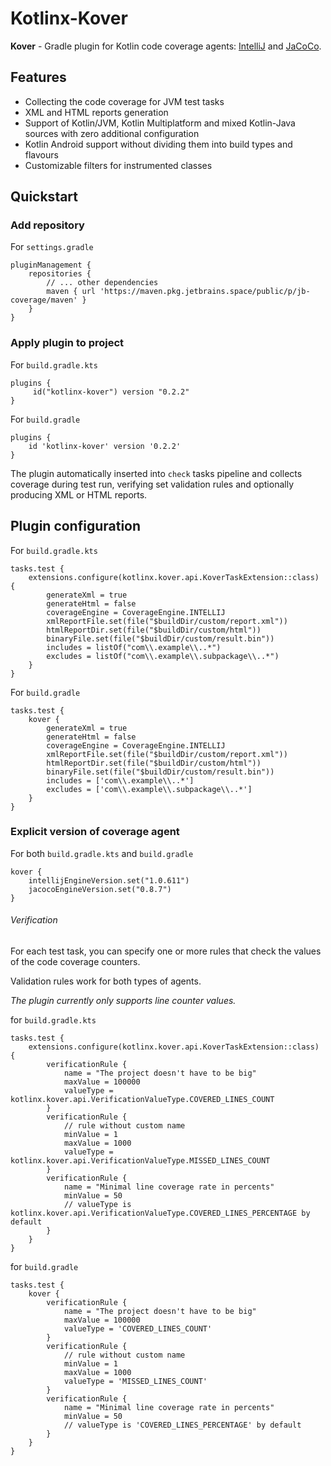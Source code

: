 # Kotlinx-Kover

**Kover** - Gradle plugin for Kotlin code coverage agents: [IntelliJ](https://github.com/JetBrains/intellij-coverage)
and [JaCoCo](https://github.com/jacoco/jacoco).

## Features

* Collecting the code coverage for JVM test tasks
* XML and HTML reports generation
* Support of Kotlin/JVM, Kotlin Multiplatform and mixed Kotlin-Java sources with zero additional configuration
* Kotlin Android support without dividing them into build types and flavours
* Customizable filters for instrumented classes

## Quickstart

### Add repository

For `settings.gradle`
```
pluginManagement {
    repositories {
        // ... other dependencies
        maven { url 'https://maven.pkg.jetbrains.space/public/p/jb-coverage/maven' }
    }
}
```
### Apply plugin to project

For `build.gradle.kts`
```
plugins {
     id("kotlinx-kover") version "0.2.2"
}
```
For `build.gradle`
```
plugins {
    id 'kotlinx-kover' version '0.2.2'
}
```

The plugin automatically inserted into `check` tasks pipeline and collects coverage during test run,
verifying set validation rules and optionally producing XML or HTML reports.

## Plugin configuration

For `build.gradle.kts`
```
tasks.test {
    extensions.configure(kotlinx.kover.api.KoverTaskExtension::class) {
        generateXml = true
        generateHtml = false
        coverageEngine = CoverageEngine.INTELLIJ
        xmlReportFile.set(file("$buildDir/custom/report.xml"))
        htmlReportDir.set(file("$buildDir/custom/html"))
        binaryFile.set(file("$buildDir/custom/result.bin"))
        includes = listOf("com\\.example\\..*")
        excludes = listOf("com\\.example\\.subpackage\\..*")
    }
}
```

For `build.gradle`
```
tasks.test {
    kover {
        generateXml = true
        generateHtml = false
        coverageEngine = CoverageEngine.INTELLIJ
        xmlReportFile.set(file("$buildDir/custom/report.xml"))
        htmlReportDir.set(file("$buildDir/custom/html"))
        binaryFile.set(file("$buildDir/custom/result.bin"))
        includes = ['com\\.example\\..*']
        excludes = ['com\\.example\\.subpackage\\..*']
    }
}
```

### Explicit version of coverage agent

For both `build.gradle.kts` and `build.gradle`
```
kover {
    intellijEngineVersion.set("1.0.611")
    jacocoEngineVersion.set("0.8.7")
}
```

###### Verification
For each test task, you can specify one or more rules that check the values of the code coverage counters.

Validation rules work for both types of agents.

*The plugin currently only supports line counter values.*

for `build.gradle.kts`
```
tasks.test {
    extensions.configure(kotlinx.kover.api.KoverTaskExtension::class) {
        verificationRule {
            name = "The project doesn't have to be big"
            maxValue = 100000
            valueType = kotlinx.kover.api.VerificationValueType.COVERED_LINES_COUNT
        }
        verificationRule {
            // rule without custom name
            minValue = 1
            maxValue = 1000
            valueType = kotlinx.kover.api.VerificationValueType.MISSED_LINES_COUNT
        }
        verificationRule {
            name = "Minimal line coverage rate in percents"
            minValue = 50
            // valueType is kotlinx.kover.api.VerificationValueType.COVERED_LINES_PERCENTAGE by default
        }
    }
}
```

for `build.gradle`
```
tasks.test {
    kover {
        verificationRule {
            name = "The project doesn't have to be big"
            maxValue = 100000
            valueType = 'COVERED_LINES_COUNT'
        }
        verificationRule {
            // rule without custom name
            minValue = 1
            maxValue = 1000
            valueType = 'MISSED_LINES_COUNT'
        }
        verificationRule {
            name = "Minimal line coverage rate in percents"
            minValue = 50
            // valueType is 'COVERED_LINES_PERCENTAGE' by default
        }
    }
}
```

